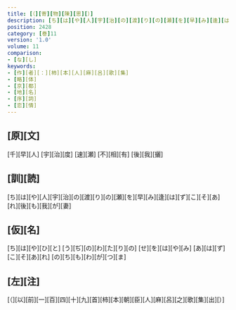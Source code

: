 ```yaml
---
title: [（][寄][物][陳][思][）]
description: [ち][は][や][人][宇][治][の][渡][り][の][瀬][を][早][み][逢][は][ず][こ][そ][あ][れ][後][も][我][が][妻]
position: 2428
category: [巻]11
version: '1.0'
volume: 11
comparison:
- [な][し]
keywords:
- [作][者][：][柿][本][人][麻][呂][歌][集]
- [略][体]
- [京][都]
- [地][名]
- [序][詞]
- [恋][情]
---
```


## [原][文]

[千][早][人] [宇][治][度] [速][瀬] [不][相][有] [後][我][攦]

## [訓][読]

[ち][は][や][人][宇][治][の][渡][り][の][瀬][を][早][み][逢][は][ず][こ][そ][あ][れ][後][も][我][が][妻]

## [仮][名]

[ち][は][や][ひ][と] [う][ぢ][の][わ][た][り][の] [せ][を][は][や][み] [あ][は][ず][こ][そ][あ][れ] [の][ち][も][わ][が][つ][ま]

## [左][注]

[（][以][前][一][百][四][十][九][首][柿][本][朝][臣][人][麻][呂][之][歌][集][出][）]
